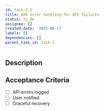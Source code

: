```yaml
---
id: task-3.2
title: Add error handling for API failures
status: To Do
assignee: []
created_date: '2025-08-17'
labels: []
dependencies: []
parent_task_id: task-3
---
```


## Description

## Acceptance Criteria

- [ ] API errors logged
- [ ] User notified
- [ ] Graceful recovery
